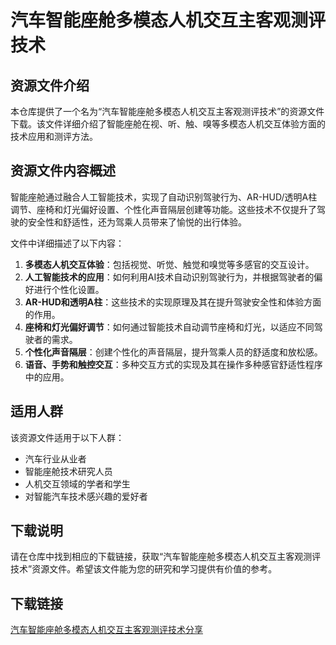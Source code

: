 # 汽车智能座舱多模态人机交互主客观测评技术

## 资源文件介绍

本仓库提供了一个名为“汽车智能座舱多模态人机交互主客观测评技术”的资源文件下载。该文件详细介绍了智能座舱在视、听、触、嗅等多模态人机交互体验方面的技术应用和测评方法。

## 资源文件内容概述

智能座舱通过融合人工智能技术，实现了自动识别驾驶行为、AR-HUD/透明A柱调节、座椅和灯光偏好设置、个性化声音隔层创建等功能。这些技术不仅提升了驾驶的安全性和舒适性，还为驾乘人员带来了愉悦的出行体验。

文件中详细描述了以下内容：

1. **多模态人机交互体验**：包括视觉、听觉、触觉和嗅觉等多感官的交互设计。
2. **人工智能技术的应用**：如何利用AI技术自动识别驾驶行为，并根据驾驶者的偏好进行个性化设置。
3. **AR-HUD和透明A柱**：这些技术的实现原理及其在提升驾驶安全性和体验方面的作用。
4. **座椅和灯光偏好调节**：如何通过智能技术自动调节座椅和灯光，以适应不同驾驶者的需求。
5. **个性化声音隔层**：创建个性化的声音隔层，提升驾乘人员的舒适度和放松感。
6. **语音、手势和触控交互**：多种交互方式的实现及其在操作多种感官舒适性程序中的应用。

## 适用人群

该资源文件适用于以下人群：

- 汽车行业从业者
- 智能座舱技术研究人员
- 人机交互领域的学者和学生
- 对智能汽车技术感兴趣的爱好者

## 下载说明

请在仓库中找到相应的下载链接，获取“汽车智能座舱多模态人机交互主客观测评技术”资源文件。希望该文件能为您的研究和学习提供有价值的参考。

## 下载链接

[汽车智能座舱多模态人机交互主客观测评技术分享](https://pan.quark.cn/s/6a8609fdb2c7)